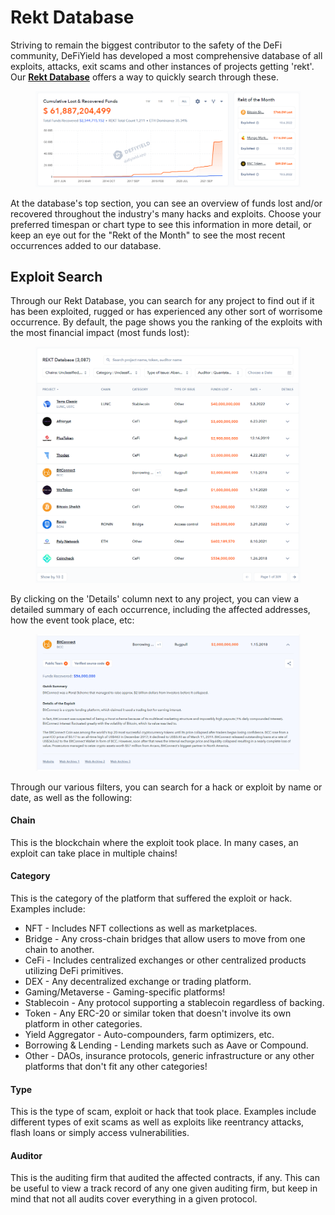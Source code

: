 # Rekt Database

Striving to remain the biggest contributor to the safety of the DeFi community, DeFiYield has developed a most comprehensive database of all exploits, attacks, exit scams and other instances of projects getting 'rekt'. Our [**Rekt Database**](https://defiyield.app/rekt-database) offers a way to quickly search through these.

<figure><img src="../.gitbook/assets/image (2).png" alt=""><figcaption></figcaption></figure>

At the database's top section, you can see an overview of funds lost and/or recovered throughout the industry's many hacks and exploits. Choose your preferred timespan or chart type to see this information in more detail, or keep an eye out for the "Rekt of the Month" to see the most recent occurrences added to our database.

## Exploit Search

Through our Rekt Database, you can search for any project to find out if it has been exploited, rugged or has experienced any other sort of worrisome occurrence. By default, the page shows you the ranking of the exploits with the most financial impact (most funds lost):

<figure><img src="../.gitbook/assets/image (1).png" alt=""><figcaption></figcaption></figure>

By clicking on the 'Details' column next to any project, you can view a detailed summary of each occurrence, including the affected addresses, how the event took place, etc:

<figure><img src="../.gitbook/assets/image.png" alt=""><figcaption></figcaption></figure>

Through our various filters, you can search for a hack or exploit by name or date, as well as the following:

#### Chain

This is the blockchain where the exploit took place. In many cases, an exploit can take place in multiple chains!

#### Category

This is the category of the platform that suffered the exploit or hack. Examples include:

* NFT - Includes NFT collections as well as marketplaces.
* Bridge - Any cross-chain bridges that allow users to move from one chain to another.
* CeFi - Includes centralized exchanges or other centralized products utilizing DeFi primitives.
* DEX - Any decentralized exchange or trading platform.
* Gaming/Metaverse - Gaming-specific platforms!
* Stablecoin - Any protocol supporting a stablecoin regardless of backing.
* Token - Any ERC-20 or similar token that doesn't involve its own platform in other categories.
* Yield Aggregator - Auto-compounders, farm optimizers, etc.
* Borrowing & Lending - Lending markets such as Aave or Compound.
* Other - DAOs, insurance protocols, generic infrastructure or any other platforms that don't fit any other categories!

#### Type

This is the type of scam, exploit or hack that took place. Examples include different types of exit scams as well as exploits like reentrancy attacks, flash loans or simply access vulnerabilities.

#### Auditor

This is the auditing firm that audited the affected contracts, if any. This can be useful to view a track record of any one given auditing firm, but keep in mind that not all audits cover everything in a given protocol.
